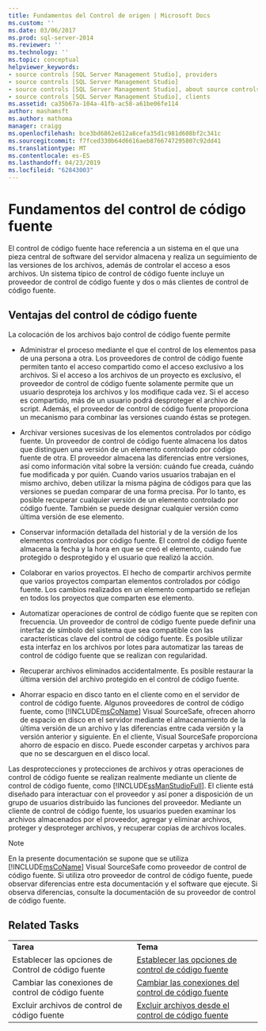 ```yaml
---
title: Fundamentos del Control de origen | Microsoft Docs
ms.custom: ''
ms.date: 03/06/2017
ms.prod: sql-server-2014
ms.reviewer: ''
ms.technology: ''
ms.topic: conceptual
helpviewer_keywords:
- source controls [SQL Server Management Studio], providers
- source controls [SQL Server Management Studio]
- source controls [SQL Server Management Studio], about source controls
- source controls [SQL Server Management Studio], clients
ms.assetid: ca35b67a-104a-41fb-ac58-a61be06fe114
author: mashamsft
ms.author: mathoma
manager: craigg
ms.openlocfilehash: bce3bd6862e612a8cefa35d1c981d608bf2c341c
ms.sourcegitcommit: f7fced330b64d6616aeb8766747295807c92dd41
ms.translationtype: MT
ms.contentlocale: es-ES
ms.lasthandoff: 04/23/2019
ms.locfileid: "62843003"
---
```

# <a name="source-control-basics"></a>Fundamentos del control de código fuente
  El control de código fuente hace referencia a un sistema en el que una pieza central de software del servidor almacena y realiza un seguimiento de las versiones de los archivos, además de controlar el acceso a esos archivos. Un sistema típico de control de código fuente incluye un proveedor de control de código fuente y dos o más clientes de control de código fuente.  
  
## <a name="source-control-benefits"></a>Ventajas del control de código fuente  
 La colocación de los archivos bajo control de código fuente permite  
  
-   Administrar el proceso mediante el que el control de los elementos pasa de una persona a otra. Los proveedores de control de código fuente permiten tanto el acceso compartido como el acceso exclusivo a los archivos. Si el acceso a los archivos de un proyecto es exclusivo, el proveedor de control de código fuente solamente permite que un usuario desproteja los archivos y los modifique cada vez. Si el acceso es compartido, más de un usuario podrá desproteger el archivo de script. Además, el proveedor de control de código fuente proporciona un mecanismo para combinar las versiones cuando éstas se protegen.  
  
-   Archivar versiones sucesivas de los elementos controlados por código fuente. Un proveedor de control de código fuente almacena los datos que distinguen una versión de un elemento controlado por código fuente de otra. El proveedor almacena las diferencias entre versiones, así como información vital sobre la versión: cuándo fue creada, cuándo fue modificada y por quién. Cuando varios usuarios trabajan en el mismo archivo, deben utilizar la misma página de códigos para que las versiones se puedan comparar de una forma precisa. Por lo tanto, es posible recuperar cualquier versión de un elemento controlado por código fuente. También se puede designar cualquier versión como última versión de ese elemento.  
  
-   Conservar información detallada del historial y de la versión de los elementos controlados por código fuente. El control de código fuente almacena la fecha y la hora en que se creó el elemento, cuándo fue protegido o desprotegido y el usuario que realizó la acción.  
  
-   Colaborar en varios proyectos. El hecho de compartir archivos permite que varios proyectos compartan elementos controlados por código fuente. Los cambios realizados en un elemento compartido se reflejan en todos los proyectos que comparten ese elemento.  
  
-   Automatizar operaciones de control de código fuente que se repiten con frecuencia. Un proveedor de control de código fuente puede definir una interfaz de símbolo del sistema que sea compatible con las características clave del control de código fuente. Es posible utilizar esta interfaz en los archivos por lotes para automatizar las tareas de control de código fuente que se realizan con regularidad.  
  
-   Recuperar archivos eliminados accidentalmente. Es posible restaurar la última versión del archivo protegido en el control de código fuente.  
  
-   Ahorrar espacio en disco tanto en el cliente como en el servidor de control de código fuente. Algunos proveedores de control de código fuente, como [!INCLUDE[msCoName](../includes/msconame-md.md)] Visual SourceSafe, ofrecen ahorro de espacio en disco en el servidor mediante el almacenamiento de la última versión de un archivo y las diferencias entre cada versión y la versión anterior y siguiente. En el cliente, Visual SourceSafe proporciona ahorro de espacio en disco. Puede esconder carpetas y archivos para que no se descarguen en el disco local.  
  
 Las desprotecciones y protecciones de archivos y otras operaciones de control de código fuente se realizan realmente mediante un cliente de control de código fuente, como [!INCLUDE[ssManStudioFull](../includes/ssmanstudiofull-md.md)]. El cliente está diseñado para interactuar con el proveedor y así poner a disposición de un grupo de usuarios distribuido las funciones del proveedor. Mediante un cliente de control de código fuente, los usuarios pueden examinar los archivos almacenados por el proveedor, agregar y eliminar archivos, proteger y desproteger archivos, y recuperar copias de archivos locales.  
  
> [!NOTE]  
>  En la presente documentación se supone que se utiliza [!INCLUDE[msCoName](../includes/msconame-md.md)] Visual SourceSafe como proveedor de control de código fuente. Si utiliza otro proveedor de control de código fuente, puede observar diferencias entre esta documentación y el software que ejecute. Si observa diferencias, consulte la documentación de su proveedor de control de código fuente.  
  
## <a name="related-tasks"></a>Related Tasks  
  
|||  
|-|-|  
|**Tarea**|**Tema**|  
|Establecer las opciones de Control de código fuente|[Establecer las opciones de control de código fuente](../../2014/database-engine/set-source-control-options.md)|  
|Cambiar las conexiones de control de código fuente|[Cambiar las conexiones del control de código fuente](../../2014/database-engine/change-source-control-connections.md)|  
|Excluir archivos de control de código fuente|[Excluir archivos desde el control de código fuente](../../2014/database-engine/exclude-files-from-source-control.md)|  
  
  
